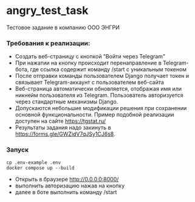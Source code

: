 # angry_test_task
Тестовое задание в компанию ООО ЭНГРИ

### Требования к реализации:
- Создать веб-страницу с кнопкой "Войти через Telegram"  
- При нажатии на кнопку происходит перенаправление в Telegram-бота, где ссылка содержит команду /start с уникальным токеном
- После отправки команды пользователем Django получает токен и связывает Telegram-аккаунт с пользователем веб-сайта
- Веб-страница автоматически обновляется, отображая имя или никнейм пользователя из Telegram. Пользователь авторизуется через стандартные механизмы Django.
- Допускаются небольшие модификации решения при сохранении основной функциональности. Пример подобной реализации доступен на сайте https://tgstat.ru/
- Результаты задания надо закинуть в https://forms.gle/GWZidV7qJSy1CJ6s8.

### Запуск

```shell
cp .env-example .env
docker compose up --build
```
- Открыть в браузере http://0.0.0.0:8000/
- выполнить авторизацию нажав на кнопку 
- далее в боте выполнить команду /start
